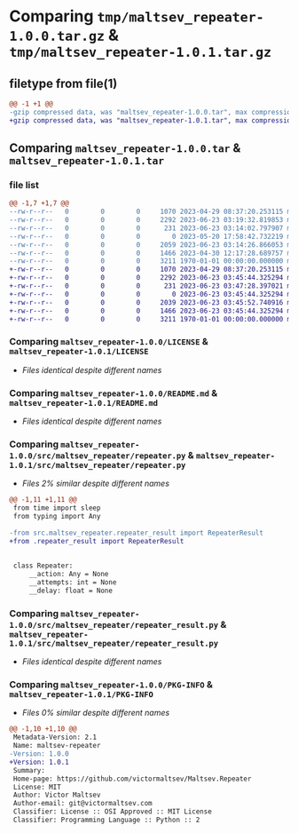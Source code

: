 # Comparing `tmp/maltsev_repeater-1.0.0.tar.gz` & `tmp/maltsev_repeater-1.0.1.tar.gz`

## filetype from file(1)

```diff
@@ -1 +1 @@
-gzip compressed data, was "maltsev_repeater-1.0.0.tar", max compression
+gzip compressed data, was "maltsev_repeater-1.0.1.tar", max compression
```

## Comparing `maltsev_repeater-1.0.0.tar` & `maltsev_repeater-1.0.1.tar`

### file list

```diff
@@ -1,7 +1,7 @@
--rw-r--r--   0        0        0     1070 2023-04-29 08:37:20.253115 maltsev_repeater-1.0.0/LICENSE
--rw-r--r--   0        0        0     2292 2023-06-23 03:19:32.819853 maltsev_repeater-1.0.0/README.md
--rw-r--r--   0        0        0      231 2023-06-23 03:14:02.797907 maltsev_repeater-1.0.0/pyproject.toml
--rw-r--r--   0        0        0        0 2023-05-20 17:58:42.732219 maltsev_repeater-1.0.0/src/maltsev_repeater/__init__.py
--rw-r--r--   0        0        0     2059 2023-06-23 03:14:26.866053 maltsev_repeater-1.0.0/src/maltsev_repeater/repeater.py
--rw-r--r--   0        0        0     1466 2023-04-30 12:17:28.689757 maltsev_repeater-1.0.0/src/maltsev_repeater/repeater_result.py
--rw-r--r--   0        0        0     3211 1970-01-01 00:00:00.000000 maltsev_repeater-1.0.0/PKG-INFO
+-rw-r--r--   0        0        0     1070 2023-04-29 08:37:20.253115 maltsev_repeater-1.0.1/LICENSE
+-rw-r--r--   0        0        0     2292 2023-06-23 03:45:44.325294 maltsev_repeater-1.0.1/README.md
+-rw-r--r--   0        0        0      231 2023-06-23 03:47:28.397021 maltsev_repeater-1.0.1/pyproject.toml
+-rw-r--r--   0        0        0        0 2023-06-23 03:45:44.325294 maltsev_repeater-1.0.1/src/maltsev_repeater/__init__.py
+-rw-r--r--   0        0        0     2039 2023-06-23 03:45:52.740916 maltsev_repeater-1.0.1/src/maltsev_repeater/repeater.py
+-rw-r--r--   0        0        0     1466 2023-06-23 03:45:44.325294 maltsev_repeater-1.0.1/src/maltsev_repeater/repeater_result.py
+-rw-r--r--   0        0        0     3211 1970-01-01 00:00:00.000000 maltsev_repeater-1.0.1/PKG-INFO
```

### Comparing `maltsev_repeater-1.0.0/LICENSE` & `maltsev_repeater-1.0.1/LICENSE`

 * *Files identical despite different names*

### Comparing `maltsev_repeater-1.0.0/README.md` & `maltsev_repeater-1.0.1/README.md`

 * *Files identical despite different names*

### Comparing `maltsev_repeater-1.0.0/src/maltsev_repeater/repeater.py` & `maltsev_repeater-1.0.1/src/maltsev_repeater/repeater.py`

 * *Files 2% similar despite different names*

```diff
@@ -1,11 +1,11 @@
 from time import sleep
 from typing import Any
 
-from src.maltsev_repeater.repeater_result import RepeaterResult
+from .repeater_result import RepeaterResult
 
 
 class Repeater:
     __action: Any = None
     __attempts: int = None
     __delay: float = None
```

### Comparing `maltsev_repeater-1.0.0/src/maltsev_repeater/repeater_result.py` & `maltsev_repeater-1.0.1/src/maltsev_repeater/repeater_result.py`

 * *Files identical despite different names*

### Comparing `maltsev_repeater-1.0.0/PKG-INFO` & `maltsev_repeater-1.0.1/PKG-INFO`

 * *Files 0% similar despite different names*

```diff
@@ -1,10 +1,10 @@
 Metadata-Version: 2.1
 Name: maltsev-repeater
-Version: 1.0.0
+Version: 1.0.1
 Summary: 
 Home-page: https://github.com/victormaltsev/Maltsev.Repeater
 License: MIT
 Author: Victor Maltsev
 Author-email: git@victormaltsev.com
 Classifier: License :: OSI Approved :: MIT License
 Classifier: Programming Language :: Python :: 2
```

